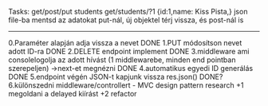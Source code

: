 Tasks:
get/post/put
students
get/students/?1
{id:1,name: Kiss Pista,}
json file-ba mentsd az adatokat
put-nál, új objektel térj vissza, és post-nál is

-------------------------------------------------------

0.Paraméter alapján adja vissza a nevet DONE
1.PUT módosítson nevet adott ID-ra  DONE
2.DELETE endpoint implement DONE
3.middleware ami consolelogolja az adott hívást (1 middlewarebe, minden end pointban szerepeljen) ->next-et megnézni DONE
4.automatikus egyedi ID generálás DONE
5.endpoint végén JSON-t kapjunk vissza res.json() DONE?
6.különszedni middleware/controllert - MVC design pattern research
+1 megoldani a delayed kiírást 
+2 refactor

